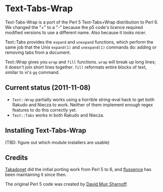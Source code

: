 Text-Tabs-Wrap
==============

Text-Tabs-Wrap is a port of the Perl 5 Text-Tabs+Wrap distribution to Perl 6. We changed the "+" to
a "-" because the p5 code's licence required modified versions to use a different name. Also because
it looks nicer.

Text::Tabs provides the `expand` and `unexpand` functions, which perform the same job that the
Unix `expand(1)` and `unexpand(1)` commands do: adding or removing tabs from a document.

Text::Wrap gives you `wrap` and `fill` functions. `wrap` will break up long lines; it doesn't join
short lines together. `fill` reformats entire blocks of text, similar to vi's `gq` command.

Current status (2011-11-08)
---------------------------

* `Text::Wrap` partially works using a horrible string-eval hack to get both Rakudo and Niecza to
  work. Neither of them implement enough regex features to do this correctly yet.
* `Text::Tabs` works in both Rakudo and Niecza.

Installing Text-Tabs-Wrap
-------------------------

(TBD: figure out which module installers are usable)

Credits
-------

[Takadonet](https://github.com/Takadonet) did the initial porting work from Perl 5 to 6, and
[flussence](https://github.com/flussence) has been maintaining it since then.

The original Perl 5 code was created by [David Muir Sharnoff](http://search.cpan.org/~muir/).
